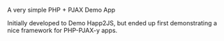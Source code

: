 A very simple PHP + PJAX Demo App

Initially developed to Demo Happ2JS, but ended up first demonstrating a nice framework for PHP-PJAX-y apps.
 